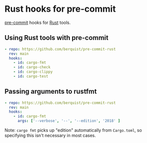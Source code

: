 # Rust hooks for pre-commit

[pre-commit](https://pre-commit.com) hooks for [Rust](https://www.rust-lang.org) tools.

## Using Rust tools with pre-commit

```yaml
- repo: https://github.com/berquist/pre-commit-rust
  rev: main
  hooks:
    - id: cargo-fmt
    - id: cargo-check
    - id: cargo-clippy
    - id: cargo-test
```

## Passing arguments to rustfmt

```yaml
- repo: https://github.com/berquist/pre-commit-rust
  rev: main
  hooks:
    - id: cargo-fmt
      args: ['--verbose', '--', '--edition', '2018' ]
```

Note: `cargo fmt` picks up "edition" automatically from `Cargo.toml`, so specifying this isn't necessary in most cases.
